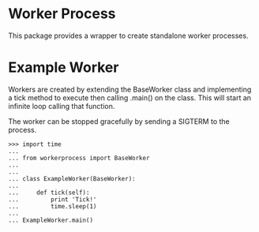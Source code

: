 Worker Process
==============

This package provides a wrapper to create standalone worker processes.

Example Worker
======================

Workers are created by extending the BaseWorker class and implementing a tick
method to execute then calling .main() on the class. This will start an
infinite loop calling that function.

The worker can be stopped gracefully by sending a SIGTERM to the process.

    >>> import time
    ...
    ... from workerprocess import BaseWorker
    ...
    ...
    ... class ExampleWorker(BaseWorker):
    ...
    ...     def tick(self):
    ...         print 'Tick!'
    ...         time.sleep(1)
    ...
    ... ExampleWorker.main()

